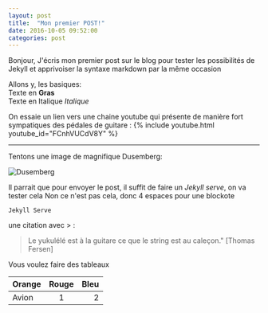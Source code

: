 ```yaml
---
layout: post
title:  "Mon premier POST!"
date: 2016-10-05 09:52:00
categories: post
---
```

Bonjour,
J'écris mon premier post sur le blog pour tester les possibilités de Jekyll et apprivoiser la syntaxe markdown par la même occasion

Allons y, les basiques:  
Texte en **Gras**  
Texte en Italique *Italique*  

On essaie un lien vers une chaine youtube qui présente de manière fort sympatiques des pédales de guitare :
{% include youtube.html youtube_id="FCnhVUCdV8Y" %} 

----  

Tentons une image de magnifique Dusemberg:
	
![Dusemberg](http://www.laguitare.com/images/duesenberg_2.jpg)

Il parrait que pour envoyer le post, il suffit de faire un *Jekyll serve*, on va tester cela
Non ce n'est pas cela, donc 4 espaces pour une blockote

    Jekyll Serve

une citation avec > :

> Le yukulélé est à la guitare ce que le string est au caleçon." [Thomas Fersen]

Vous voulez faire des tableaux
 
| Orange | Rouge | Bleu |
| ------------ | :----------: | ---------: |
| Avion | 1 | 2 |